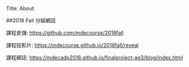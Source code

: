 Title: About

##2018 Fall 分組網誌

課程倉儲: <a href="https://github.com/mdecourse/2018fall">https://github.com/mdecourse/2018fall</a>

課程投影片: <a href="https://mdecourse.github.io/2018fall/reveal">https://mdecourse.github.io/2018fall/reveal</a>

課程網誌: <a href="https://mdecadp2018.github.io/finalproject-ag3/blog/index.html">https://mdecadp2018.github.io/finalproject-ag3/blog/index.html</a>








